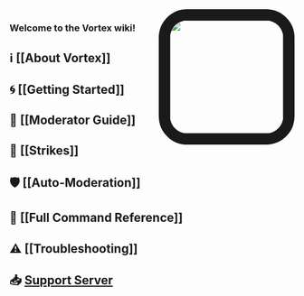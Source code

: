 <img align="right" src="https://cdn.discordapp.com/avatars/240254129333731328/a0b835bcfca6b03f40badf7d872bcab2.png?size=1024" style="border:20px solid;border-radius:50px;" height="200" width="200">

### Welcome to the **Vortex** wiki!

## ℹ [[About Vortex]]

## 🌀 [[Getting Started]]

## 🔨 [[Moderator Guide]]

## 🚩 [[Strikes]]

## 🛡 [[Auto-Moderation]]

## 📄 [[Full Command Reference]]

## ⚠ [[Troubleshooting]]

## 📥 [Support Server](https://discord.gg/0p9LSGoRLu6Pet0k)
